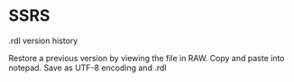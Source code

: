 # SSRS
.rdl version history

Restore a previous version by viewing the file in RAW.  Copy and paste into notepad.  Save as UTF-8 encoding and .rdl
